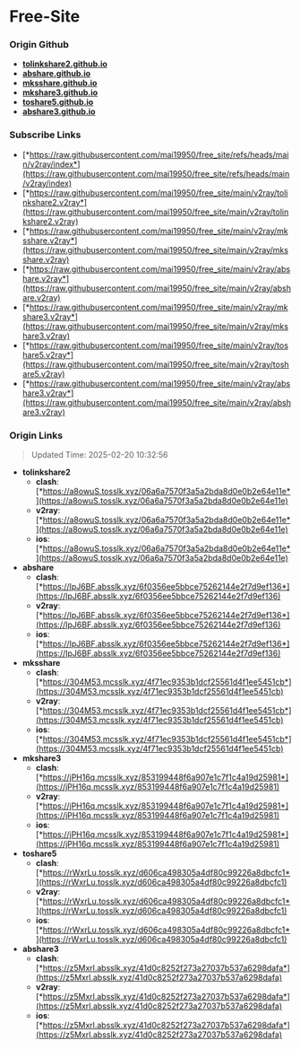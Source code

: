 # Free-Site

### Origin Github

- [**tolinkshare2.github.io**](https://github.com/tolinkshare2/tolinkshare2.github.io)
- [**abshare.github.io**](https://github.com/abshare/abshare.github.io)
- [**mksshare.github.io**](https://github.com/mksshare/mksshare.github.io)
- [**mkshare3.github.io**](https://github.com/mkshare3/mkshare3.github.io)
- [**toshare5.github.io**](https://github.com/toshare5/toshare5.github.io)
- [**abshare3.github.io**](https://github.com/abshare3/abshare3.github.io)

### Subscribe Links

- [*https://raw.githubusercontent.com/mai19950/free_site/refs/heads/main/v2ray/index*](https://raw.githubusercontent.com/mai19950/free_site/refs/heads/main/v2ray/index)
- [*https://raw.githubusercontent.com/mai19950/free_site/main/v2ray/tolinkshare2.v2ray*](https://raw.githubusercontent.com/mai19950/free_site/main/v2ray/tolinkshare2.v2ray)
- [*https://raw.githubusercontent.com/mai19950/free_site/main/v2ray/mksshare.v2ray*](https://raw.githubusercontent.com/mai19950/free_site/main/v2ray/mksshare.v2ray)
- [*https://raw.githubusercontent.com/mai19950/free_site/main/v2ray/abshare.v2ray*](https://raw.githubusercontent.com/mai19950/free_site/main/v2ray/abshare.v2ray)
- [*https://raw.githubusercontent.com/mai19950/free_site/main/v2ray/mkshare3.v2ray*](https://raw.githubusercontent.com/mai19950/free_site/main/v2ray/mkshare3.v2ray)
- [*https://raw.githubusercontent.com/mai19950/free_site/main/v2ray/toshare5.v2ray*](https://raw.githubusercontent.com/mai19950/free_site/main/v2ray/toshare5.v2ray)
- [*https://raw.githubusercontent.com/mai19950/free_site/main/v2ray/abshare3.v2ray*](https://raw.githubusercontent.com/mai19950/free_site/main/v2ray/abshare3.v2ray)

### Origin Links

> Updated Time: 2025-02-20 10:32:56

- **tolinkshare2**
  - **clash**: [*https://a8owuS.tosslk.xyz/06a6a7570f3a5a2bda8d0e0b2e64e11e*](https://a8owuS.tosslk.xyz/06a6a7570f3a5a2bda8d0e0b2e64e11e)
  - **v2ray**: [*https://a8owuS.tosslk.xyz/06a6a7570f3a5a2bda8d0e0b2e64e11e*](https://a8owuS.tosslk.xyz/06a6a7570f3a5a2bda8d0e0b2e64e11e)
  - **ios**: [*https://a8owuS.tosslk.xyz/06a6a7570f3a5a2bda8d0e0b2e64e11e*](https://a8owuS.tosslk.xyz/06a6a7570f3a5a2bda8d0e0b2e64e11e)
- **abshare**
  - **clash**: [*https://IpJ6BF.absslk.xyz/6f0356ee5bbce75262144e2f7d9ef136*](https://IpJ6BF.absslk.xyz/6f0356ee5bbce75262144e2f7d9ef136)
  - **v2ray**: [*https://IpJ6BF.absslk.xyz/6f0356ee5bbce75262144e2f7d9ef136*](https://IpJ6BF.absslk.xyz/6f0356ee5bbce75262144e2f7d9ef136)
  - **ios**: [*https://IpJ6BF.absslk.xyz/6f0356ee5bbce75262144e2f7d9ef136*](https://IpJ6BF.absslk.xyz/6f0356ee5bbce75262144e2f7d9ef136)
- **mksshare**
  - **clash**: [*https://304M53.mcsslk.xyz/4f71ec9353b1dcf25561d4f1ee5451cb*](https://304M53.mcsslk.xyz/4f71ec9353b1dcf25561d4f1ee5451cb)
  - **v2ray**: [*https://304M53.mcsslk.xyz/4f71ec9353b1dcf25561d4f1ee5451cb*](https://304M53.mcsslk.xyz/4f71ec9353b1dcf25561d4f1ee5451cb)
  - **ios**: [*https://304M53.mcsslk.xyz/4f71ec9353b1dcf25561d4f1ee5451cb*](https://304M53.mcsslk.xyz/4f71ec9353b1dcf25561d4f1ee5451cb)
- **mkshare3**
  - **clash**: [*https://jPH16q.mcsslk.xyz/853199448f6a907e1c7f1c4a19d25981*](https://jPH16q.mcsslk.xyz/853199448f6a907e1c7f1c4a19d25981)
  - **v2ray**: [*https://jPH16q.mcsslk.xyz/853199448f6a907e1c7f1c4a19d25981*](https://jPH16q.mcsslk.xyz/853199448f6a907e1c7f1c4a19d25981)
  - **ios**: [*https://jPH16q.mcsslk.xyz/853199448f6a907e1c7f1c4a19d25981*](https://jPH16q.mcsslk.xyz/853199448f6a907e1c7f1c4a19d25981)
- **toshare5**
  - **clash**: [*https://rWxrLu.tosslk.xyz/d606ca498305a4df80c99226a8dbcfc1*](https://rWxrLu.tosslk.xyz/d606ca498305a4df80c99226a8dbcfc1)
  - **v2ray**: [*https://rWxrLu.tosslk.xyz/d606ca498305a4df80c99226a8dbcfc1*](https://rWxrLu.tosslk.xyz/d606ca498305a4df80c99226a8dbcfc1)
  - **ios**: [*https://rWxrLu.tosslk.xyz/d606ca498305a4df80c99226a8dbcfc1*](https://rWxrLu.tosslk.xyz/d606ca498305a4df80c99226a8dbcfc1)
- **abshare3**
  - **clash**: [*https://z5Mxrl.absslk.xyz/41d0c8252f273a27037b537a6298dafa*](https://z5Mxrl.absslk.xyz/41d0c8252f273a27037b537a6298dafa)
  - **v2ray**: [*https://z5Mxrl.absslk.xyz/41d0c8252f273a27037b537a6298dafa*](https://z5Mxrl.absslk.xyz/41d0c8252f273a27037b537a6298dafa)
  - **ios**: [*https://z5Mxrl.absslk.xyz/41d0c8252f273a27037b537a6298dafa*](https://z5Mxrl.absslk.xyz/41d0c8252f273a27037b537a6298dafa)
